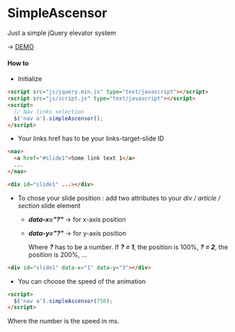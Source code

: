 # SimpleAscensor
Just a simple jQuery elevator system

&rarr; <a href="http://jeyffrey.fr/work/simpleascensor/" title="Demo" target="_blank">DEMO</a>

#### How to

* Initialize
```html
<script src="js/jquery.min.js" type="text/javascript"></script>
<script src="js/script.js" type="text/javascript"></script>
<script>
  // Nav links selection
  $('nav a').simpleAscensor();
</script>
```

* Your links href has to be your links-target-slide ID
```html
<nav>
  <a href="#slide1">Some link text 1</a>
  ...
</nav>

<div id="slide1" ...></div>
```


* To chose your slide position : add two attributes to your *div / article / section* slide element
  * ***data-x="?"*** &rarr; for x-axis position
  * ***data-y="?"*** &rarr; for y-axis position

    Where ***?*** has to be a number.
    If ***? = 1***, the position is 100%, ***? = 2***, the position is 200%, ...
    
```html
<div id="slide1" data-x="1" data-y="3"></div>
```

* You can choose the speed of the animation
```html
<script>
  $('nav a').simpleAscensor(750);
</script>
```
Where the number is the speed in ms.
